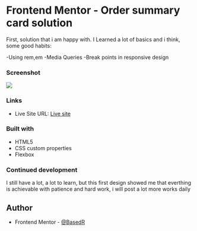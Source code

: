 # Frontend Mentor - Order summary card solution

First, solution that i am happy with.
I Learned a lot of basics and i think, some good habits:

-Using rem,em
-Media Queries 
-Break points in responsive design 

### Screenshot
![](./work.jpg)
### Links

- Live Site URL: [Live site](https://frontendmentor-io-tau.vercel.app)

### Built with

- HTML5
- CSS custom properties
- Flexbox

### Continued development

I still have a lot, a lot to learn, but this first design showed me that everthing is achievable with patience and hard work, i will post a lot more works daily 

## Author
- Frontend Mentor - [@BasedR](https://www.frontendmentor.io/profile/BasedR)

